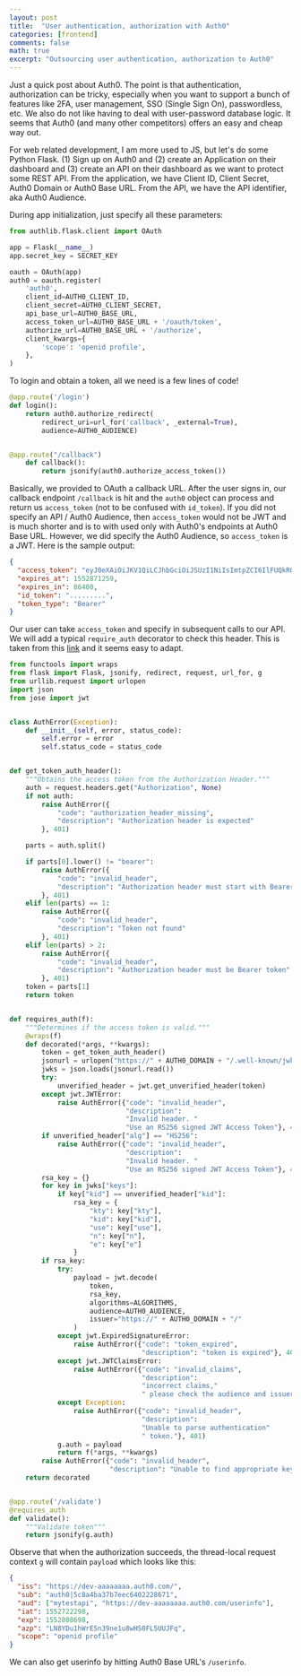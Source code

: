 ```yaml
---
layout: post
title:  "User authentication, authorization with Auth0"
categories: [frontend]
comments: false
math: true
excerpt: "Outsourcing user authentication, authorization to Auth0"
---
```


Just a quick post about Auth0. The point is that authentication, authorization can be tricky, especially when you want to support a bunch of features like 2FA, user management, SSO (Single Sign On), passwordless, etc. We also do not like having to deal with user-password database logic. It seems that Auth0 (and many other competitors) offers an easy and cheap way out.

For web related development, I am more used to JS, but let's do some Python Flask. (1) Sign up on Auth0 and (2) create an Application on their dashboard and (3) create an API on their dashboard as we want to protect some REST API. From the application, we have Client ID, Client Secret, Auth0 Domain or Auth0 Base URL. From the API, we have the API identifier, aka Auth0 Audience.

During app initialization, just specify all these parameters:
```py
from authlib.flask.client import OAuth

app = Flask(__name__)
app.secret_key = SECRET_KEY

oauth = OAuth(app)
auth0 = oauth.register(
    'auth0',
    client_id=AUTH0_CLIENT_ID,
    client_secret=AUTH0_CLIENT_SECRET,
    api_base_url=AUTH0_BASE_URL,
    access_token_url=AUTH0_BASE_URL + '/oauth/token',
    authorize_url=AUTH0_BASE_URL + '/authorize',
    client_kwargs={
        'scope': 'openid profile',
    },
)
```

To login and obtain a token, all we need is a few lines of code!
```py
@app.route('/login')
def login():
    return auth0.authorize_redirect(
        redirect_uri=url_for('callback', _external=True),
        audience=AUTH0_AUDIENCE)


@app.route("/callback")
    def callback():
        return jsonify(auth0.authorize_access_token())
```

Basically, we provided to OAuth a callback URL. After the user signs in, our callback endpoint `/callback` is hit and the `auth0` object can process and return us `access_token` (not to be confused with `id_token`). If you did not specify an API / Auth0 Audience, then `access_token` would not be JWT and is much shorter and is to with used only with Auth0's endpoints at Auth0 Base URL. However, we did specify the Auth0 Audience, so `access_token` is a JWT. Here is the sample output:
```json
{
  "access_token": "eyJ0eXAiOiJKV1QiLCJhbGciOiJSUzI1NiIsImtpZCI6IlFUQkROalJFUlRZMVFUWTBNMFUxUkVJNE16Y3lOMFV5TnpZMk1UUXpNekU0TVRFMk56WkdNUSJ9.eyJpc3MiOiJodHRwczovL2Rldi1vNG56cjM1cy5hdXRoMC5jb20vIiwic3ViIjoiYXV0aDB8NWM4YTRiYTM3YjdlZWM2NDAyMjI4NjcxIiwiYXVkIjpbIm15dGVzdGFwaSIsImh0dHBzOi8vZGV2LW80bnpyMzVzLmF1dGgwLmNvbS91c2VyaW5mbyJdLCJpYXQiOjE1NTI3ODQ4NTgsImV4cCI6MTU1Mjg3MTI1OCwiYXpwIjoiTE44WUR1MWhXckVTbjM5bmUxdTh3SFMwRkw1VVVKRnEiLCJzY29wZSI6Im9wZW5pZCBwcm9maWxlIn0.gutSVg4YpzFO9b0UcFiUDOy4nR9epRXDX1vapuj4BI9Q8H0EN0eFX1UYBA5O2mIyQWVAwtyLBL5fnJCA6bGORRARxhPiMt7ObKY1U5PHYCUET70V4QRaAo-Qk-iv8_86XKyeKIUPR41r-DJcxBHbifyFr7bFMD6cRotBIMgj9WOn8-sX5blr_zyuON_hDJxTSbqkxjS4ZJetvHdfhBZXvTcfKJ9wptryfYq7QXRDz05-Z4z1v0DYXET9JO1eIGDVFoZODMdiFnHQIu2cuCZ4pGF0mVKReAtetjlGydB9Zsr0XppeWJXEb3MjfDfIEAiHUhKzc96WVVFFKXLwxa8A-w",
  "expires_at": 1552871259,
  "expires_in": 86400,
  "id_token": ".........",
  "token_type": "Bearer"
}
```

Our user can take `access_token` and specify in subsequent calls to our API. We will add a typical `require_auth` decorator to check this header. This is taken from this [link](https://github.com/auth0-samples/auth0-python-api-samples/tree/master/00-Starter-Seed) and it seems easy to adapt.

```py
from functools import wraps
from flask import Flask, jsonify, redirect, request, url_for, g
from urllib.request import urlopen
import json
from jose import jwt


class AuthError(Exception):
    def __init__(self, error, status_code):
        self.error = error
        self.status_code = status_code


def get_token_auth_header():
    """Obtains the access token from the Authorization Header."""
    auth = request.headers.get("Authorization", None)
    if not auth:
        raise AuthError({
            "code": "authorization_header_missing",
            "description": "Authorization header is expected"
        }, 401)

    parts = auth.split()

    if parts[0].lower() != "bearer":
        raise AuthError({
            "code": "invalid_header",
            "description": "Authorization header must start with Bearer"
        }, 401)
    elif len(parts) == 1:
        raise AuthError({
            "code": "invalid_header",
            "description": "Token not found"
        }, 401)
    elif len(parts) > 2:
        raise AuthError({
            "code": "invalid_header",
            "description": "Authorization header must be Bearer token"
        }, 401)
    token = parts[1]
    return token


def requires_auth(f):
    """Determines if the access token is valid."""
    @wraps(f)
    def decorated(*args, **kwargs):
        token = get_token_auth_header()
        jsonurl = urlopen("https://" + AUTH0_DOMAIN + "/.well-known/jwks.json")
        jwks = json.loads(jsonurl.read())
        try:
            unverified_header = jwt.get_unverified_header(token)
        except jwt.JWTError:
            raise AuthError({"code": "invalid_header",
                             "description":
                             "Invalid header. "
                             "Use an RS256 signed JWT Access Token"}, 401)
        if unverified_header["alg"] == "HS256":
            raise AuthError({"code": "invalid_header",
                             "description":
                             "Invalid header. "
                             "Use an RS256 signed JWT Access Token"}, 401)
        rsa_key = {}
        for key in jwks["keys"]:
            if key["kid"] == unverified_header["kid"]:
                rsa_key = {
                    "kty": key["kty"],
                    "kid": key["kid"],
                    "use": key["use"],
                    "n": key["n"],
                    "e": key["e"]
                }
        if rsa_key:
            try:
                payload = jwt.decode(
                    token,
                    rsa_key,
                    algorithms=ALGORITHMS,
                    audience=AUTH0_AUDIENCE,
                    issuer="https://" + AUTH0_DOMAIN + "/"
                )
            except jwt.ExpiredSignatureError:
                raise AuthError({"code": "token_expired",
                                 "description": "token is expired"}, 401)
            except jwt.JWTClaimsError:
                raise AuthError({"code": "invalid_claims",
                                 "description":
                                 "incorrect claims,"
                                 " please check the audience and issuer"}, 401)
            except Exception:
                raise AuthError({"code": "invalid_header",
                                 "description":
                                 "Unable to parse authentication"
                                 " token."}, 401)
            g.auth = payload
            return f(*args, **kwargs)
        raise AuthError({"code": "invalid_header",
                         "description": "Unable to find appropriate key"}, 401)
    return decorated


@app.route('/validate')
@requires_auth
def validate():
    """Validate token"""
    return jsonify(g.auth)
```

Observe that when the authorization succeeds, the thread-local request context `g` will contain `payload` which looks like this:
```json
{
  "iss": "https://dev-aaaaaaaa.auth0.com/",
  "sub": "auth0|5c8a4ba37b7eec6402228671",
  "aud": ["mytestapi", "https://dev-aaaaaaaa.auth0.com/userinfo"],
  "iat": 1552722298,
  "exp": 1552808698,
  "azp": "LN8YDu1hWrESn39ne1u8wHS0FL5UUJFq",
  "scope": "openid profile"
}
```

We can also get userinfo by hitting Auth0 Base URL's `/userinfo`.
